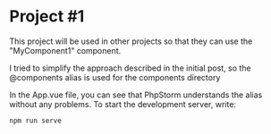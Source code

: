 # Project #1

This project will be used in other projects so that they can use the "MyComponent1" component.

I tried to simplify the approach described in the initial post, so the @components alias is used for the components directory

In the App.vue file, you can see that PhpStorm understands the alias without any problems. To start the development server, write:
```
npm run serve
```
